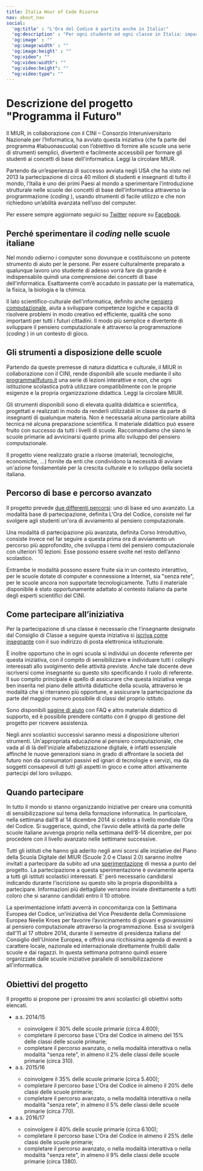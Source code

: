 ```yaml
---
title: Italia Hour of Code Risorse
nav: about_nav
social:
  'og:title' : "L'Ora del Codice è partita anche in Italia!"
  'og:description' : "Per ogni studente ed ogni classe in Italia: impara in una sola ora com'è divertente la programmazione." 
  'og:image' : ""
  'og:image:width' : ""
  'og:image:height' : ""
  "og:video": ""
  "og:video:width": ""
  "og:video:height": ""
  "og:video:type": ""
---
```


# Descrizione del progetto "Programma il Futuro"

Il MIUR, in collaborazione con il CINI – Consorzio Interuniversitario Nazionale per l’Informatica, ha avviato questa iniziativa (che fa parte del programma #labuonascuola) con l’obiettivo di fornire alle scuole una serie di strumenti semplici, divertenti e facilmente accessibili per formare gli studenti ai concetti di base dell'informatica. Leggi la circolare MIUR.

Partendo da un’esperienza di successo avviata negli USA che ha visto nel 2013 la partecipazione di circa 40 milioni di studenti e insegnanti di tutto il mondo, l’Italia è uno dei primi Paesi al mondo a sperimentare l’introduzione strutturale nelle scuole dei concetti di base dell’informatica attraverso la programmazione (<em>coding</em>&nbsp;), usando strumenti di facile utilizzo e che non richiedono un’abilità avanzata nell’uso del computer.

Per essere sempre aggiornato seguici su <a href="http://twitter.com/ProgrammaFuturo">Twitter</a> oppure su <a href="http://facebook.com/programmailfuturo">Facebook</a>.

## Perché sperimentare il <em>coding</em> nelle scuole italiane

Nel mondo odierno i computer sono dovunque e costituiscono un potente strumento di aiuto per le persone. Per essere culturalmente preparato a qualunque lavoro uno studente di adesso vorrà fare da grande è indispensabile quindi una comprensione dei concetti di base dell’informatica. Esattamente com’è accaduto in passato per la matematica, la fisica, la biologia e la chimica.

Il lato scientifico-culturale dell'informatica, definito anche <a href="http://programmailfuturo.it/perche/cose-il-pensiero-computazionale">pensiero computazionale</a>, aiuta a sviluppare competenze logiche e capacità di risolvere problemi in modo creativo ed efficiente, qualità che sono importanti per tutti i futuri cittadini. Il modo più semplice e divertente di sviluppare il pensiero computazionale è attraverso la programmazione (<em>coding</em>&nbsp;) in un contesto di gioco.

## Gli strumenti a disposizione delle scuole

Partendo da queste premesse di natura didattica e culturale, il MIUR in collaborazione con il CINI, rende disponibili alle scuole mediante il sito <a href="http://programmailfuturo.it">programmailfuturo.it</a> una serie di lezioni interattive e non, che ogni istituzione scolastica potrà utilizzare compatibilmente con le proprie esigenze e la propria organizzazione didattica. Leggi la circolare MIUR.

Gli strumenti disponibili sono di elevata qualità didattica e scientifica, progettati e realizzati in modo da renderli utilizzabili in classe da parte di insegnanti di qualunque materia. Non è necessaria alcuna particolare abilità tecnica né alcuna preparazione scientifica. Il materiale didattico può essere fruito con successo da tutti i livelli di scuole. Raccomandiamo che siano le scuole primarie ad avvicinarsi quanto prima allo sviluppo del pensiero computazionale.

Il progetto viene realizzato grazie a risorse (materiali, tecnologiche, economiche, ...) fornite da enti che condividono la necessità di avviare un'azione fondamentale per la crescita culturale e lo sviluppo della società italiana.

## Percorso di base e percorso avanzato

Il progetto prevede <a href="http://www.programmailfuturo.it/come/come-partecipare">due differenti percorsi</a>: uno di base ed uno avanzato. La modalità base di partecipazione, definita L'Ora del Codice, consiste nel far svolgere agli studenti un'ora di avviamento al pensiero computazionale.

Una modalità di partecipazione più avanzata, definita Corso Introduttivo, consiste invece nel far seguire a questa prima ora di avviamento un percorso più approfondito, che sviluppa i temi del pensiero computazionale con ulteriori 10 lezioni. Esse possono essere svolte nel resto dell’anno scolastico.

Entrambe le modalità possono essere fruite sia in un contesto interattivo, per le scuole dotate di computer e connessione a Internet, sia "senza rete", per le scuole ancora non supportate tecnologicamente. Tutto il materiale disponibile è stato opportunamente adattato al contesto italiano da parte degli esperti scientifici del CINI.

## Come partecipare all’iniziativa

Per la partecipazione di una classe è necessario che l’insegnante designato dal Consiglio di Classe a seguire questa iniziativa si <a href="http://www.programmailfuturo.it/chi/iscrizione-per-insegnanti/introduzione">iscriva come insegnante</a> con il suo indirizzo di posta elettronica istituzionale.

È inoltre opportuno che in ogni scuola si individui un docente referente per questa iniziativa, con il compito di sensibilizzare e individuare tutti i colleghi interessati allo svolgimento delle attività previste. Anche tale docente deve iscriversi come insegnante su questo sito specificando il ruolo di referente. Il suo compito principale è quello di assicurare che questa iniziativa venga ben inserita nel piano delle attività didattiche della scuola, attraverso le modalità che si riterranno più opportune, e assicurare la partecipazione da parte del maggior numero possibile di classi del proprio istituto.

Sono disponibili <a href="http://www.programmailfuturo.it/aiuto/se-hai-bisogno-di-aiuto">pagine di aiuto</a> con FAQ e altro materiale didattico di supporto, ed è possibile prendere contatto con il gruppo di gestione del progetto per ricevere assistenza.

Negli anni scolastici successivi saranno messi a disposizione ulteriori strumenti. Un'appropriata educazione al pensiero computazionale, che vada al di là dell'iniziale alfabetizzazione digitale, è infatti essenziale affinché le nuove generazioni siano in grado di affrontare la società del futuro non da consumatori passivi ed ignari di tecnologie e servizi, ma da soggetti consapevoli di tutti gli aspetti in gioco e come attori attivamente partecipi del loro sviluppo.

## Quando partecipare

In tutto il mondo si stanno organizzando iniziative per creare una comunità di sensibilizzazione sul tema della formazione informatica. In particolare, nella settimana dall’8 al 14 dicembre 2014 si celebra a livello mondiale l’Ora del Codice. Si suggerisce, quindi, che l’avvio delle attività da parte delle scuole italiane avvenga proprio nella settimana dell’8-14 dicembre, per poi procedere con il livello avanzato nelle settimane successive.

Tutti gli istituti che hanno già aderito negli anni scorsi alle iniziative del Piano della Scuola Digitale del MIUR (Scuole 2.0 e Classi 2.0) saranno inoltre invitati a partecipare da subito ad una <a href="http://www.programmailfuturo.it/aiuto/la-sperimentazione">sperimentazione</a> di messa a punto del progetto. La partecipazione a questa sperimentazione è ovviamente aperta a tutti gli istituti scolastici interessati. E’ però necessario candidarsi indicando durante l’iscrizione su questo sito la propria disponibilità a partecipare. Informazioni più dettagliate verranno inviate direttamente a tutti coloro che si saranno candidati entro il 10 ottobre.

La sperimentazione infatti avverrà in concomitanza con la Settimana Europea del Codice, un’iniziativa del Vice Presidente della Commissione Europea Neelie Kroes per favorire l’avvicinamento di giovani e giovanissimi al pensiero computazionale attraverso la programmazione. Essa si svolgerà dall'11 al 17 ottobre 2014, durante il semestre di presidenza italiana del Consiglio dell'Unione Europea, e offrirà una ricchissima agenda di eventi a carattere locale, nazionale ed internazionale direttamente fruibili dalle scuole e dai ragazzi. In questa settimana potranno quindi essere organizzate dalle scuole iniziative parallele di sensibilizzazione all'informatica.

## Obiettivi del progetto

Il progetto si propone per i prossimi tre anni scolastici gli obiettivi sotto elencati.

<ul>

<li>a.s. 2014/15</li>
<ul>
<li>coinvolgere il 30% delle scuole primarie (circa 4.600);</li>
<li>completare il percorso base L'Ora del Codice in almeno del 15% delle classi delle scuole primarie;</li>
<li>completare il percorso avanzato, o nella modalità interattiva o nella modalità "senza rete", in almeno il 2% delle classi delle scuole primarie (circa 310).</li>
</ul>

<li>a.s. 2015/16</li>
<ul>
<li>coinvolgere il 35% delle scuole primarie (circa 5.400);</li>
<li>completare il percorso base L'Ora del Codice in almeno il 20% delle classi delle scuole primarie;</li>
<li>completare il percorso avanzato, o nella modalità interattiva o nella modalità "senza rete", in almeno il 5% delle classi delle scuole primarie (circa 770).</li>
</ul>

<li>a.s. 2016/17</li>
<ul>
<li>coinvolgere il 40% delle scuole primarie (circa 6.100);</li>
<li>completare il percorso base L'Ora del Codice in almeno il 25% delle classi delle scuole primarie;</li>
<li>completare il percorso avanzato, o nella modalità interattiva o nella modalità "senza rete", in almeno il 9% delle classi delle scuole primarie (circa 1380).</li>
</ul>

</ul>
